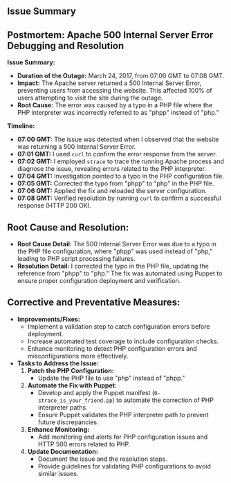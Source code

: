 ## Issue Summary

## Postmortem: Apache 500 Internal Server Error Debugging and Resolution

**Issue Summary:**

- **Duration of the Outage:** March 24, 2017, from 07:00 GMT to 07:08 GMT.
- **Impact:** The Apache server returned a 500 Internal Server Error, preventing users from accessing the website. This affected 100% of users attempting to visit the site during the outage.
- **Root Cause:** The error was caused by a typo in a PHP file where the PHP interpreter was incorrectly referred to as "phpp" instead of "php."

**Timeline:**

- **07:00 GMT:** The issue was detected when I observed that the website was returning a 500 Internal Server Error.
- **07:01 GMT:** I used `curl` to confirm the error response from the server.
- **07:02 GMT:** I employed `strace` to trace the running Apache process and diagnose the issue, revealing errors related to the PHP interpreter.
- **07:04 GMT:** Investigation pointed to a typo in the PHP configuration file.
- **07:05 GMT:** Corrected the typo from "phpp" to "php" in the PHP file.
- **07:06 GMT:** Applied the fix and reloaded the server configuration.
- **07:08 GMT:** Verified resolution by running `curl` to confirm a successful response (HTTP 200 OK).

## Root Cause and Resolution:

- **Root Cause Detail:** The 500 Internal Server Error was due to a typo in the PHP file configuration, where "phpp" was used instead of "php," leading to PHP script processing failures.
- **Resolution Detail:** I corrected the typo in the PHP file, updating the reference from "phpp" to "php." The fix was automated using Puppet to ensure proper configuration deployment and verification.

## Corrective and Preventative Measures:

- **Improvements/Fixes:**
  - Implement a validation step to catch configuration errors before deployment.
  - Increase automated test coverage to include configuration checks.
  - Enhance monitoring to detect PHP configuration errors and misconfigurations more effectively.
- **Tasks to Address the Issue:**
  1. **Patch the PHP Configuration:**
     - Update the PHP file to use "php" instead of "phpp."
  2. **Automate the Fix with Puppet:**
     - Develop and apply the Puppet manifest (`0-strace_is_your_friend.pp`) to automate the correction of PHP interpreter paths.
     - Ensure Puppet validates the PHP interpreter path to prevent future discrepancies.
  3. **Enhance Monitoring:**
     - Add monitoring and alerts for PHP configuration issues and HTTP 500 errors related to PHP.
  4. **Update Documentation:**
     - Document the issue and the resolution steps.
     - Provide guidelines for validating PHP configurations to avoid similar issues.
